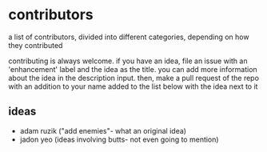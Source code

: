 contributors
============

a list of contributors, divided into different
categories, depending on how they contributed

contributing is always welcome. if you have an idea, file an issue
with an 'enhancement' label and the idea as the title. you can add more
information about the idea in the description input. then, make a pull request of the repo
with an addition to your name added to the list below with the idea next to it

ideas
-----
- adam ruzik ("add enemies"- what an original idea)
- jadon yeo (ideas involving butts- not even going to mention)
